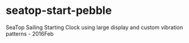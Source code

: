 # seatop-start-pebble
SeaTop Sailing Starting Clock using large display and custom vibration patterns - 2016Feb
